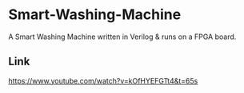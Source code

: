 # Smart-Washing-Machine

A Smart Washing Machine written in Verilog & runs on a FPGA board.

## Link 
  https://www.youtube.com/watch?v=kOfHYEFGTt4&t=65s
